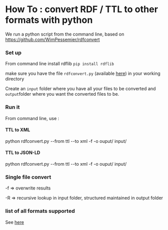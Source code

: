 # How To : convert RDF / TTL to other formats with python

We run a python script from the command line, based on https://github.com/WimPessemier/rdfconvert  


### Set up
From command line install rdflib
`pip install rdflib`

make sure you have the file `rdfconvert.py` (available [here](https://github.com/WimPessemier/rdfconvert )) in your working directory

Create an `input` folder where you have all your files to be converted and `output`folder where you want the converted files to be.

### Run it
From command line, use : 

#### TTL to XML
python rdfconvert.py --from ttl --to xml -f -o ouput/ input/

#### TTL to JSON-LD 
python rdfconvert.py --from ttl --to xml -f -o ouput/ input/

###  Single file convert

-f => overwrite results

-R => recursive lookup in input folder, structured maintained in output folder

### list of all formats supported

See [here](https://github.com/WimPessemier/rdfconvert)
